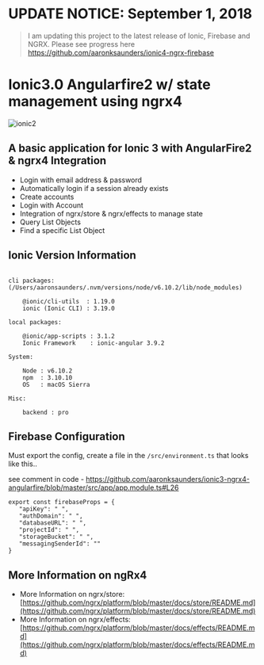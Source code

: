 # UPDATE NOTICE: September 1, 2018
> I am updating this project to the latest release of Ionic, Firebase and NGRX. Please see progress here https://github.com/aaronksaunders/ionic4-ngrx-firebase

# Ionic3.0 Angularfire2 w/ state management using ngrx4

 ![ionic2](https://raw.githubusercontent.com/aaronksaunders/ionic2.0-angularfire/master/Untitled.png)

## A basic application for Ionic 3  with AngularFire2 & ngrx4 Integration

- Login with email address & password
- Automatically login if a session already exists
- Create accounts
- Login with Account
- Integration of ngrx/store & ngrx/effects to manage state
- Query List Objects
- Find a specific List Object

## Ionic Version Information

```console

cli packages: (/Users/aaronsaunders/.nvm/versions/node/v6.10.2/lib/node_modules)

    @ionic/cli-utils  : 1.19.0
    ionic (Ionic CLI) : 3.19.0

local packages:

    @ionic/app-scripts : 3.1.2
    Ionic Framework    : ionic-angular 3.9.2

System:

    Node : v6.10.2
    npm  : 3.10.10
    OS   : macOS Sierra

Misc:

    backend : pro

```

## Firebase Configuration

Must export the config, create a file in the `/src/environment.ts` that looks like this..

see comment in code - https://github.com/aaronksaunders/ionic3-ngrx4-angularfire/blob/master/src/app/app.module.ts#L26

```
export const firebaseProps = {
   "apiKey": " ",
   "authDomain": " ",
   "databaseURL": " ",
   "projectId": " ",
   "storageBucket": " ",
   "messagingSenderId": ""
}
```

## More Information on ngRx4

* More Information on ngrx/store: [https://github.com/ngrx/platform/blob/master/docs/store/README.md](https://github.com/ngrx/platform/blob/master/docs/store/README.md)
* More Information on ngrx/effects: [https://github.com/ngrx/platform/blob/master/docs/effects/README.md](https://github.com/ngrx/platform/blob/master/docs/effects/README.md)
